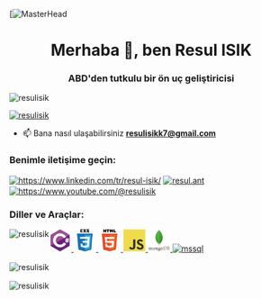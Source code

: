 [![MasterHead](https://media.licdn.com/dms/image/v2/D4D16AQGUo1oJ3fp9jg/profile-displaybackgroundimage-shrink_350_1400/profile-displaybackgroundimage-shrink_350_1400/0/1735084299343?e=1744243200&v=beta&t=KMtS1dImT_OAcetfWVjcGaVuxhxDF-vontJv21yjYgs)
<h1 align="center">Merhaba 👋, ben Resul ISIK</h1>
<h3 align="center">ABD'den tutkulu bir ön uç geliştiricisi</h3>

<p align="left"> <img src="https://komarev.com/ghpvc/?username=resulisik&label=Profile%20views&color=0e75b6&style=flat" alt="resulisik" /> </p>

<p align="left"> <a href="https://github.com/ryo-ma/github-profile-trophy"><img src="https://github-profile-trophy.vercel.app/?username=resulisik" alt="resulisik" /></a> </p>

- 📫 Bana nasıl ulaşabilirsiniz **resulisikk7@gmail.com**

<h3 align="left">Benimle iletişime geçin:</h3>
<p align="left">
<a href="https://linkedin.com/tr/https://www.linkedin.com/tr/resul-isik/" target="blank"><img align="center" src="https://raw.githubusercontent.com/rahuldkjain/github-profile-readme-generator/master/src/images/icons/Social/linked-in-alt.svg" alt="https://www.linkedin.com/tr/resul-isik/" height="30" width="40" /></a>
<a href="https://instagram.com/resul.ant" target="blank"><img align="center" src="https://raw.githubusercontent.com/rahuldkjain/github-profile-readme-generator/master/src/images/icons/Social/instagram.svg" alt="resul.ant" height="30" width="40" /></a>
<a href="https://www.youtube.com/c/https://www.youtube.com/@resulisik" target="blank"><img align="center" src="https://raw.githubusercontent.com/rahuldkjain/github-profile-readme-generator/master/src/images/icons/Social/youtube.svg" alt="https://www.youtube.com/@resulisik" height="30" width="40" /></a>
</p>

<h3 align="left">Diller ve Araçlar:</h3>
<p align="left"> <a href="https://www.w3schools.com/cs/" target="_blank" rel="noreferrer"> <img src="https://raw.githubusercontent.com/devicons/devicon/master/icons/csharp/csharp-original.svg" alt="csharp" width="40" height="40"/> </a> <a href="https://www.w3schools.com/css/" target="_blank" rel="noreferrer"> <img src="https://raw.githubusercontent.com/devicons/devicon/master/icons/css3/css3-original-wordmark.svg" alt="css3" width="40" height="40"/> </a> <a href="https://www.w3.org/html/" target="_blank" rel="noreferrer"> <img src="https://raw.githubusercontent.com/devicons/devicon/master/icons/html5/html5-original-wordmark.svg" alt="html5" width="40" height="40"/> </a> <a href="https://developer.mozilla.org/tr-TR/docs/Web/JavaScript" target="_blank" rel="noreferrer"> <img src="https://raw.githubusercontent.com/devicons/devicon/master/icons/javascript/javascript-original.svg" alt="javascript" width="40" height="40"/> </a> <a href="https://www.mongodb.com/" target="_blank" rel="noreferrer"> <img src="https://raw.githubusercontent.com/devicons/devicon/master/icons/mongodb/mongodb-original-wordmark.svg" alt="mongodb" width="40" height="40"/> </a> <a href="https://www.microsoft.com/tr-tr/sql-server" target="_blank" rel="noreferrer"> <img src="https://www.svgrepo.com/show/303229/microsoft-sql-server-logo.svg" alt="mssql" width="40" height="40"/> </a> <a 

<p><img align="left" src="https://github-readme-stats.vercel.app/api/top-langs?username=resulisik&show_icons=true&locale=en&layout=compact" alt="resulisik" /></p>

<p> <img align="center" src="https://github-readme-stats.vercel.app/api?username=resulisik&show_icons=true&locale=tr" alt="resulisik" /></p>

<p><img align="center" src="https://github-readme-streak-stats.herokuapp.com/?user=resulisik&" alt="resulisik" /></p>

